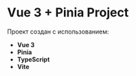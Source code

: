 # Vue 3 + Pinia Project

Проект создан с использованием:
- **Vue 3**
- **Pinia**
- **TypeScript**
- **Vite**